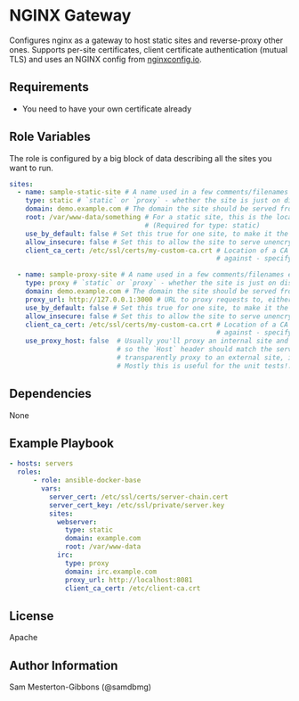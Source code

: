 NGINX Gateway
=========

Configures nginx as a gateway to host static sites and reverse-proxy
other ones. Supports per-site certificates, client certificate authentication
(mutual TLS) and uses an NGINX config from [nginxconfig.io](https://nginxconfig.io).

Requirements
------------

- You need to have your own certificate already

Role Variables
--------------

The role is configured by a big block of data describing all the sites you
want to run.

```yaml
sites:
  - name: sample-static-site # A name used in a few comments/filenames etc. (Required)
    type: static # `static` or `proxy` - whether the site is just on disk, or a reverse proxy (Required)
    domain: demo.example.com # The domain the site should be served from - you'll have to sort DNS yourself (Required)
    root: /var/www-data/something # For a static site, this is the location that the site's files are served from
                                  # (Required for type: static)
    use_by_default: false # Set this true for one site, to make it the one responded to by IP, Default: False
    allow_insecure: false # Set this to allow the site to serve unencrypted (caution, security risk!). Default: False
    client_ca_cert: /etc/ssl/certs/my-custom-ca.crt # Location of a CA cert that client certificates should be validated
                                                    # against - specifying makes client cert mandatory. Default: empty

  - name: sample-proxy-site # A name used in a few comments/filenames etc. (Required)
    type: proxy # `static` or `proxy` - whether the site is just on disk, or a reverse proxy (Required)
    domain: demo.example.com # The domain the site should be served from - you'll have to sort DNS yourself (Required)
    proxy_url: http://127.0.0.1:3000 # URL to proxy requests to, either localhost or remote (Required for type `proxy`)
    use_by_default: false # Set this true for one site, to make it the one responded to by IP, Default: False
    allow_insecure: false # Set this to allow the site to serve unencrypted (caution, security risk!). Default: False
    client_ca_cert: /etc/ssl/certs/my-custom-ca.crt # Location of a CA cert that client certificates should be validated
                                                    # against - specifying makes client cert mandatory. Default: empty
    use_proxy_host: false  # Usually you'll proxy an internal site and this webserver will be it's canonical location,
                           # so the `Host` header should match the server name. However sometimes you'll want to
                           # transparently proxy to an external site, in which case you need `use_proxy_host: True`.
                           # Mostly this is useful for the unit tests!. Default: False
```

Dependencies
------------

None

Example Playbook
----------------

```yaml
- hosts: servers
  roles:
      - role: ansible-docker-base
        vars:
          server_cert: /etc/ssl/certs/server-chain.cert
          server_cert_key: /etc/ssl/private/server.key
          sites:
            webserver:
              type: static
              domain: example.com
              root: /var/www-data
            irc:
              type: proxy
              domain: irc.example.com
              proxy_url: http://localhost:8081
              client_ca_cert: /etc/client-ca.crt
```
License
-------

Apache

Author Information
------------------

Sam Mesterton-Gibbons (@samdbmg)
